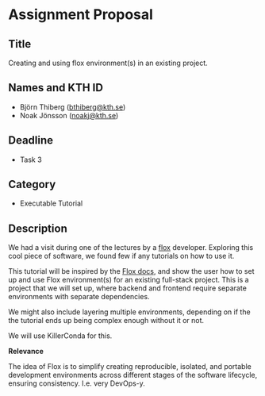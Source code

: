 # Assignment Proposal

## Title

Creating and using flox environment(s) in an existing project.

## Names and KTH ID

- Björn Thiberg (bthiberg@kth.se)
- Noak Jönsson (noakj@kth.se)

## Deadline

- Task 3

## Category

- Executable Tutorial

## Description

We had a visit during one of the lectures by a [flox](https://flox.dev/docs/) developer. Exploring this cool piece of software, we found few if any tutorials on how to use it.

This tutorial will be inspired by the [Flox docs](https://flox.dev/docs/), and show the user how to set up and use Flox environment(s) for an existing full-stack project. This is a project that we will set up, where backend and frontend require separate environments with separate dependencies.

We might also include layering multiple environments, depending on if the the tutorial ends up being complex enough without it or not.

We will use KillerConda for this.

**Relevance**

The idea of Flox is to simplify creating reproducible, isolated, and portable development environments across different stages of the software lifecycle, ensuring consistency. I.e. very DevOps-y.
